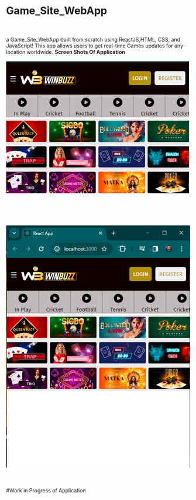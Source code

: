 # Game_Site_WebApp


<br><br>
a Game_Site_WebApp built from scratch using ReactJS,HTML, CSS, and JavaScript! This app allows users
to get real-time Games updates for any location worldwide.
**Screen Shots Of Application** <br><br>
![Screenshot (279)](https://github.com/Pavanjangle/Game-App/blob/main/Game_SIte_SS_2.png?raw=true)
<br><br>
<br><br>
<br><br>
![Screenshot (279)](https://github.com/Pavanjangle/Game-App/blob/main/Game_site_SS.png?raw=true)
<br><br>
<br><br>
#Work in Progress of Application

